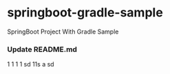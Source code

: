 # springboot-gradle-sample
SpringBoot Project With Gradle Sample

### Update README.md

1
1
1
1
sd
11s
a
sd
